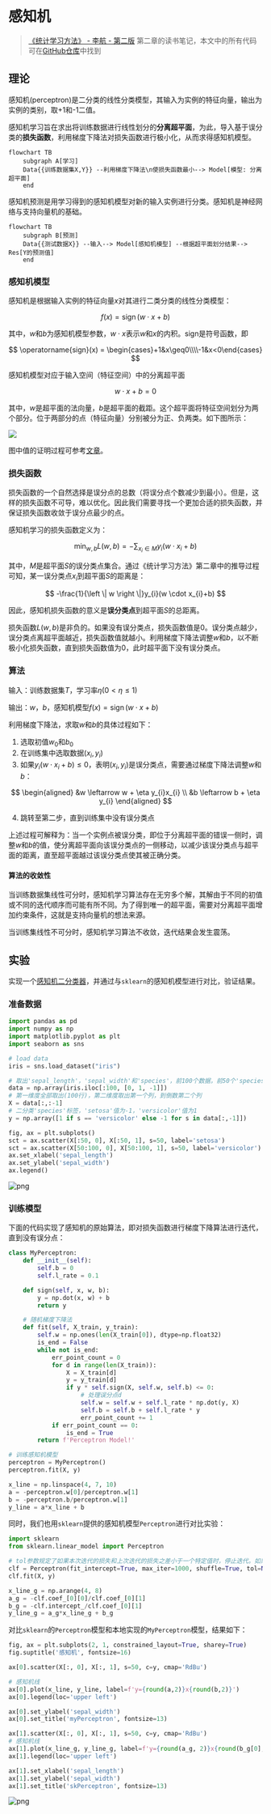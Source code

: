 # 感知机

> [《统计学习方法》 - 李航 - 第二版](https://1drv.ms/b/s!AkcJSyT7tq80f24rxQaaH3HMUWE?e=5vJQNK) 第二章的读书笔记，本文中的所有代码可在[GitHub仓库](https://github.com/LittleBee1024/learning_book/tree/main/docs/booknotes/ml/perceptron/code)中找到

## 理论

感知机(perceptron)是二分类的线性分类模型，其输入为实例的特征向量，输出为实例的类别，取+1和-1二值。

感知机学习旨在求出将训练数据进行线性划分的**分离超平面**，为此，导入基于误分类的**损失函数**，利用梯度下降法对损失函数进行极小化，从而求得感知机模型。

```mermaid
flowchart TB
    subgraph A[学习]
    Data{{训练数据集X,Y}} --利用梯度下降法\n使损失函数最小--> Model[模型: 分离超平面]
    end
```

感知机预测是用学习得到的感知机模型对新的输入实例进行分类。感知机是神经网络与支持向量机的基础。

```mermaid
flowchart TB
    subgraph B[预测]
    Data{{测试数据X}} --输入--> Model[感知机模型] --根据超平面划分结果--> Res[Y的预测值]
    end
```

### 感知机模型

感知机是根据输入实例的特征向量$x$对其进行二类分类的线性分类模型：

$$
f(x)=\operatorname{sign}(w \cdot x+b)
$$

其中，$w$和$b$为感知机模型参数，$w \cdot x$表示$w$和$x$的内积。sign是符号函数，即

$$
\operatorname{sign}(x) = \begin{cases}+1&x\geq0\\\\-1&x<0\end{cases}
$$

感知机模型对应于输入空间（特征空间）中的分离超平面

$$w \cdot x+b=0$$

其中，$w$是超平面的法向量，$b$是超平面的截距。这个超平面将特征空间划分为两个部分。位于两部分的点（特征向量）分别被分为正、负两类。如下图所示：

![](./images/perceptron.png)

图中值的证明过程可参考[文章](https://www.jianshu.com/p/c7eddb3ff248)。

### 损失函数

损失函数的一个自然选择是误分点的总数（将误分点个数减少到最小）。但是，这样的损失函数不可导，难以优化。因此我们需要寻找一个更加合适的损失函数，并保证损失函数收敛于误分点最少的点。

感知机学习的损失函数定义为：

$$
\min _{w, b} L(w, b)=-\sum_{x_{i} \in M} y_{i}\left(w \cdot x_{i}+b\right)
$$

其中，$M$是超平面$S$的误分类点集合。通过《统计学习方法》第二章中的推导过程可知，某一误分类点$x_{i}$到超平面$S$的距离是：

$$
-\frac{1}{\left \| w \right \|}y_{i}(w \cdot x_{i}+b)
$$

因此，感知机损失函数的意义是**误分类点**到超平面$S$的总距离。

损失函数$L(w, b)$是非负的。如果没有误分类点，损失函数值是0。误分类点越少，误分类点离超平面越近，损失函数值就越小。利用梯度下降法调整$w$和$b$，以不断极小化损失函数，直到损失函数值为0，此时超平面下没有误分类点。

### 算法

输入：训练数据集$T$，学习率$\eta (0 < \eta \leq 1)$

输出：$w$，$b$，感知机模型$f(x)=\operatorname{sign}(w \cdot x+b)$

利用梯度下降法，求取$w$和$b$的具体过程如下：

1. 选取初值$w_{0}$和$b_{0}$
2. 在训练集中选取数据$(x_{i},y_{i})$
3. 如果$y_{i}(w \cdot x_{i}+b) \leq 0$，表明$(x_{i},y_{i})$是误分类点，需要通过梯度下降法调整$w$和$b$：

$$
\begin{aligned}
&w \leftarrow w + \eta y_{i}x_{i}
\\
&b \leftarrow b + \eta y_{i}
\end{aligned}
$$

4. 跳转至第二步，直到训练集中没有误分类点

上述过程可解释为：当一个实例点被误分类，即位于分离超平面的错误一侧时，调整$w$和$b$的值，使分离超平面向该误分类点的一侧移动，以减少该误分类点与超平面的距离，直至超平面越过该误分类点使其被正确分类。

#### 算法的收敛性

当训练数据集线性可分时，感知机学习算法存在无穷多个解，其解由于不同的初值或不同的迭代顺序而可能有所不同。为了得到唯一的超平面，需要对分离超平面增加约束条件，这就是支持向量机的想法来源。

当训练集线性不可分时，感知机学习算法不收敛，迭代结果会发生震荡。

## 实验

实现一个[感知机二分类器](https://github.com/LittleBee1024/learning_book/tree/main/docs/booknotes/ml/perceptron/code/perceptron.ipynb)，并通过与`sklearn`的感知机模型进行对比，验证结果。

### 准备数据

```python
import pandas as pd
import numpy as np
import matplotlib.pyplot as plt
import seaborn as sns

# load data
iris = sns.load_dataset("iris")

# 取出'sepal_length'，'sepal_width'和'species'，前100个数据，前50个'species'是'setosa'，后50个'species'是'versicolor'
data = np.array(iris.iloc[:100, [0, 1, -1]])
# 第一维度全部取出(100行)，第二维度取出第一个列，到倒数第二个列
X = data[:,:-1]
# 二分类'species'标签，'setosa'值为-1，'versicolor'值为1
y = np.array([1 if s == 'versicolor' else -1 for s in data[:,-1]])

fig, ax = plt.subplots()
sct = ax.scatter(X[:50, 0], X[:50, 1], s=50, label='setosa')
sct = ax.scatter(X[50:100, 0], X[50:100, 1], s=50, label='versicolor')
ax.set_xlabel('sepal_length')
ax.set_ylabel('sepal_width')
ax.legend()
```

![png](images/perceptron_2_1.png)

### 训练模型

下面的代码实现了感知机的原始算法，即对损失函数进行梯度下降算法进行迭代，直到没有误分点：

```python
class MyPerceptron:
    def __init__(self):
        self.b = 0
        self.l_rate = 0.1

    def sign(self, x, w, b):
        y = np.dot(x, w) + b
        return y

    # 随机梯度下降法
    def fit(self, X_train, y_train):
        self.w = np.ones(len(X_train[0]), dtype=np.float32)
        is_end = False
        while not is_end:
            err_point_count = 0
            for d in range(len(X_train)):
                X = X_train[d]
                y = y_train[d]
                if y * self.sign(X, self.w, self.b) <= 0:
                    # 处理误分点d
                    self.w = self.w + self.l_rate * np.dot(y, X)
                    self.b = self.b + self.l_rate * y
                    err_point_count += 1
            if err_point_count == 0:
                is_end = True
        return f'Perceptron Model!'

# 训练感知机模型
perceptron = MyPerceptron()
perceptron.fit(X, y)

x_line = np.linspace(4, 7, 10)
a = -perceptron.w[0]/perceptron.w[1]
b = -perceptron.b/perceptron.w[1]
y_line = a*x_line + b
```

同时，我们也用`sklearn`提供的感知机模型`Perceptron`进行对比实验：

```python
import sklearn
from sklearn.linear_model import Perceptron

# tol参数规定了如果本次迭代的损失和上次迭代的损失之差小于一个特定值时，停止迭代。如果设置成None可保证不会出现误差点
clf = Perceptron(fit_intercept=True, max_iter=1000, shuffle=True, tol=None)
clf.fit(X, y)

x_line_g = np.arange(4, 8)
a_g = -clf.coef_[0][0]/clf.coef_[0][1]
b_g = -clf.intercept_/clf.coef_[0][1]
y_line_g = a_g*x_line_g + b_g
```

对比`sklearn`的`Perceptron`模型和本地实现的`MyPerceptron`模型，结果如下：

```python
fig, ax = plt.subplots(2, 1, constrained_layout=True, sharey=True)
fig.suptitle('感知机', fontsize=16)

ax[0].scatter(X[:, 0], X[:, 1], s=50, c=y, cmap='RdBu')

# 感知机线
ax[0].plot(x_line, y_line, label=f'y={round(a,2)}x{round(b,2)}')
ax[0].legend(loc='upper left')

ax[0].set_ylabel('sepal_width')
ax[0].set_title('myPerceptron', fontsize=13)

ax[1].scatter(X[:, 0], X[:, 1], s=50, c=y, cmap='RdBu')
# 感知机线
ax[1].plot(x_line_g, y_line_g, label=f'y={round(a_g, 2)}x{round(b_g[0],2)}')
ax[1].legend(loc='upper left')

ax[1].set_xlabel('sepal_length')
ax[1].set_ylabel('sepal_width')
ax[1].set_title('skPerceptron', fontsize=13)
```

![png](images/perceptron_7_1.png)


